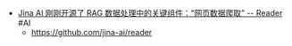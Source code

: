 - [Jina AI 刚刚开源了 RAG 数据处理中的关键组件：“网页数据爬取” -- Reader](https://twitter.com/tuturetom/status/1779377811905769960) #AI
	- https://github.com/jina-ai/reader